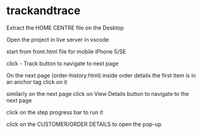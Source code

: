# trackandtrace
Extract the HOME CENTRE file on the Desktop

Open the project in live server in vscode 

start from front.html file for mobile iPhone 5/SE

click - Track button to navigate to next page

On the next page (order-history.html) inside order details the first item is in an anchor tag click on it

similarly on the next page click on View Details button to navigate to the next page

click on the step progress bar to run it

click on the CUSTOMER/ORDER DETAILS to open the pop-up 